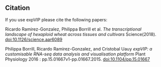 ## Citation
If you use expVIP please cite the following papers:

Ricardo Ramirez-Gonzalez, Philippa Borrill et al. _The transcriptional landscape of hexaploid wheat across tissues and cultivars_ Science(2018). [doi:10.1126/science.aar6089](http://dx.doi.org/10.1126/science.aar60897)


Philippa Borrill, Ricardo Ramirez-Gonzalez, and Cristobal Uauy 
_expVIP: a customisable RNA-seq data analysis and visualisation platform_
Plant Physiology 2016 : pp.15.01667v1-pp.01667.2015.
[doi:10.1104/pp.15.01667](http://dx.doi.org/10.1104/pp.15.01667)
